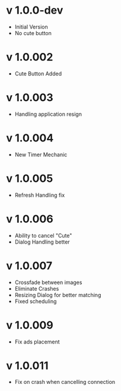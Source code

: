 v 1.0.0-dev
====
* Initial Version
* No cute button

v 1.0.002
===
* Cute Button Added

v 1.0.003
========
* Handling application resign

v 1.0.004
========
* New Timer Mechanic

v 1.0.005
=======
* Refresh Handling fix

v 1.0.006
=======
* Ability to cancel "Cute"
* Dialog Handling better

v 1.0.007
=====
* Crossfade between images
* Eliminate Crashes
* Resizing Dialog for better matching
* Fixed scheduling

v 1.0.009
=========
* Fix ads placement

v 1.0.011
=========
* Fix on crash when cancelling connection
